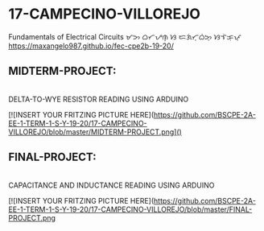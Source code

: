 # 17-CAMPECINO-VILLOREJO
Fundamentals of Electrical Circuits ᜋᜅ ᜊᜆᜌᜈ᜔ ᜐ ᜇᜄᜒᜆ᜔ᜊᜒᜅ᜔ ᜐᜎᜒᜃᜓᜉ᜔ https://maxangelo987.github.io/fec-cpe2b-19-20/


## MIDTERM-PROJECT:
<br>
DELTA-TO-WYE RESISTOR READING USING ARDUINO

[![INSERT YOUR FRITZING PICTURE HERE](https://github.com/BSCPE-2A-EE-1-TERM-1-S-Y-19-20/17-CAMPECINO-VILLOREJO/blob/master/MIDTERM-PROJECT.png]()

## FINAL-PROJECT:
<br>
CAPACITANCE AND INDUCTANCE READING USING ARDUINO

[![INSERT YOUR FRITZING PICTURE HERE](https://github.com/BSCPE-2A-EE-1-TERM-1-S-Y-19-20/17-CAMPECINO-VILLOREJO/blob/master/FINAL-PROJECT.png

